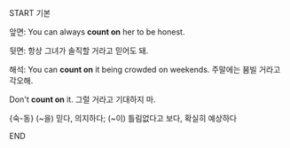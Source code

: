 START
기본

앞면:
You can always **count on** her to be honest.

뒷면:
항상 그녀가 솔직할 거라고 믿어도 돼.

해석:
You can **count on** it being crowded on weekends.
주말에는 붐빌 거라고 각오해.

Don't **count on** it.
그럴 거라고 기대하지 마.

{숙-동} (~을) 믿다, 의지하다; (~이) 틀림없다고 보다, 확실히 예상하다
<!--ID: 1744881334085-->
END